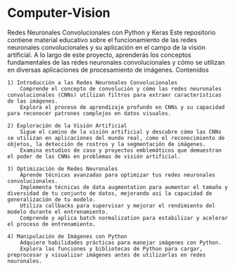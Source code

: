 # Computer-Vision
Redes Neuronales Convolucionales con Python y Keras
Este repositorio contiene material educativo sobre el funcionamiento de las redes neuronales convolucionales y su aplicación en el campo de la visión artificial. A lo largo de este proyecto, aprenderás los conceptos fundamentales de las redes neuronales convolucionales y cómo se utilizan en diversas aplicaciones de procesamiento de imágenes.
Contenidos

    1) Introducción a las Redes Neuronales Convolucionales
        Comprende el concepto de convolución y cómo las redes neuronales convolucionales (CNNs) utilizan filtros para extraer características de las imágenes.
        Explora el proceso de aprendizaje profundo en CNNs y su capacidad para reconocer patrones complejos en datos visuales.

    2) Exploración de la Visión Artificial
        Sigue el camino de la visión artificial y descubre cómo las CNNs se utilizan en aplicaciones del mundo real, como el reconocimiento de objetos, la detección de rostros y la segmentación de imágenes.
        Examina estudios de caso y proyectos emblemáticos que demuestran el poder de las CNNs en problemas de visión artificial.

    3) Optimización de Redes Neuronales
        Aprende técnicas avanzadas para optimizar tus redes neuronales convolucionales.
        Implementa técnicas de data augmentation para aumentar el tamaño y diversidad de tu conjunto de datos, mejorando así la capacidad de generalización de tu modelo.
        Utiliza callbacks para supervisar y mejorar el rendimiento del modelo durante el entrenamiento.
        Comprende y aplica batch normalization para estabilizar y acelerar el proceso de entrenamiento.

    4) Manipulación de Imágenes con Python
        Adquiere habilidades prácticas para manejar imágenes con Python.
        Explora las funciones y bibliotecas de Python para cargar, preprocesar y visualizar imágenes antes de utilizarlas en redes neuronales.

